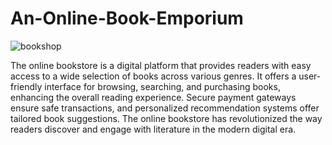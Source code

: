 # An-Online-Book-Emporium
![bookshop](https://github.com/haritha-721/An-Online-Book-Emporium/assets/108216615/a06f5e40-09a0-42aa-91c5-90bfb86643f6)



The online bookstore is a digital platform that provides readers with easy access to a wide selection of books across various genres. It offers a user-friendly interface for browsing, 
searching, and purchasing books, enhancing the overall reading experience. Secure payment gateways ensure safe transactions, and personalized recommendation systems offer tailored book
suggestions. The online bookstore has revolutionized the way readers discover and engage with literature in the modern digital era.
